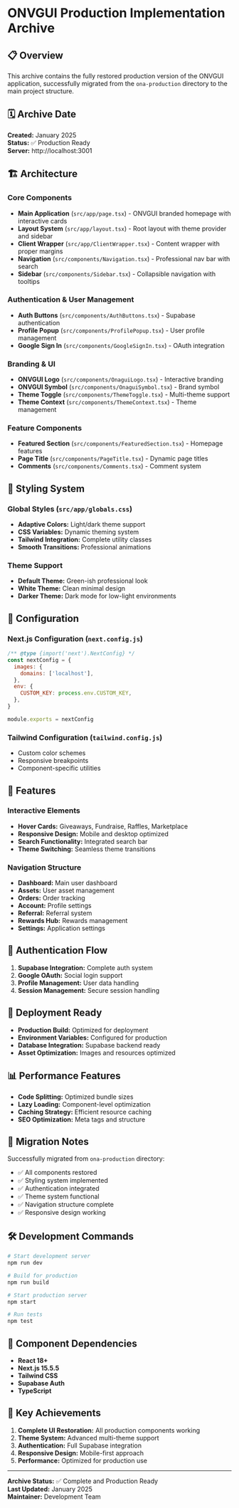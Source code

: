 # ONVGUI Production Implementation Archive

## 📋 Overview
This archive contains the fully restored production version of the ONVGUI application, successfully migrated from the `ona-production` directory to the main project structure.

## 🗓️ Archive Date
**Created:** January 2025  
**Status:** ✅ Production Ready  
**Server:** http://localhost:3001

## 🏗️ Architecture

### Core Components
- **Main Application** (`src/app/page.tsx`) - ONVGUI branded homepage with interactive cards
- **Layout System** (`src/app/layout.tsx`) - Root layout with theme provider and sidebar
- **Client Wrapper** (`src/app/ClientWrapper.tsx`) - Content wrapper with proper margins
- **Navigation** (`src/components/Navigation.tsx`) - Professional nav bar with search
- **Sidebar** (`src/components/Sidebar.tsx`) - Collapsible navigation with tooltips

### Authentication & User Management
- **Auth Buttons** (`src/components/AuthButtons.tsx`) - Supabase authentication
- **Profile Popup** (`src/components/ProfilePopup.tsx`) - User profile management
- **Google Sign In** (`src/components/GoogleSignIn.tsx`) - OAuth integration

### Branding & UI
- **ONVGUI Logo** (`src/components/OnaguiLogo.tsx`) - Interactive branding
- **ONVGUI Symbol** (`src/components/OnaguiSymbol.tsx`) - Brand symbol
- **Theme Toggle** (`src/components/ThemeToggle.tsx`) - Multi-theme support
- **Theme Context** (`src/components/ThemeContext.tsx`) - Theme management

### Feature Components
- **Featured Section** (`src/components/FeaturedSection.tsx`) - Homepage features
- **Page Title** (`src/components/PageTitle.tsx`) - Dynamic page titles
- **Comments** (`src/components/Comments.tsx`) - Comment system

## 🎨 Styling System

### Global Styles (`src/app/globals.css`)
- **Adaptive Colors:** Light/dark theme support
- **CSS Variables:** Dynamic theming system
- **Tailwind Integration:** Complete utility classes
- **Smooth Transitions:** Professional animations

### Theme Support
- **Default Theme:** Green-ish professional look
- **White Theme:** Clean minimal design
- **Darker Theme:** Dark mode for low-light environments

## 🔧 Configuration

### Next.js Configuration (`next.config.js`)
```javascript
/** @type {import('next').NextConfig} */
const nextConfig = {
  images: {
    domains: ['localhost'],
  },
  env: {
    CUSTOM_KEY: process.env.CUSTOM_KEY,
  },
}

module.exports = nextConfig
```

### Tailwind Configuration (`tailwind.config.js`)
- Custom color schemes
- Responsive breakpoints
- Component-specific utilities

## 📱 Features

### Interactive Elements
- **Hover Cards:** Giveaways, Fundraise, Raffles, Marketplace
- **Responsive Design:** Mobile and desktop optimized
- **Search Functionality:** Integrated search bar
- **Theme Switching:** Seamless theme transitions

### Navigation Structure
- **Dashboard:** Main user dashboard
- **Assets:** User asset management
- **Orders:** Order tracking
- **Account:** Profile settings
- **Referral:** Referral system
- **Rewards Hub:** Rewards management
- **Settings:** Application settings

## 🔐 Authentication Flow
1. **Supabase Integration:** Complete auth system
2. **Google OAuth:** Social login support
3. **Profile Management:** User data handling
4. **Session Management:** Secure session handling

## 🚀 Deployment Ready
- **Production Build:** Optimized for deployment
- **Environment Variables:** Configured for production
- **Database Integration:** Supabase backend ready
- **Asset Optimization:** Images and resources optimized

## 📊 Performance Features
- **Code Splitting:** Optimized bundle sizes
- **Lazy Loading:** Component-level optimization
- **Caching Strategy:** Efficient resource caching
- **SEO Optimization:** Meta tags and structure

## 🔄 Migration Notes
Successfully migrated from `ona-production` directory:
- ✅ All components restored
- ✅ Styling system implemented
- ✅ Authentication integrated
- ✅ Theme system functional
- ✅ Navigation structure complete
- ✅ Responsive design working

## 🛠️ Development Commands
```bash
# Start development server
npm run dev

# Build for production
npm run build

# Start production server
npm start

# Run tests
npm test
```

## 📝 Component Dependencies
- **React 18+**
- **Next.js 15.5.5**
- **Tailwind CSS**
- **Supabase Auth**
- **TypeScript**

## 🎯 Key Achievements
1. **Complete UI Restoration:** All production components working
2. **Theme System:** Advanced multi-theme support
3. **Authentication:** Full Supabase integration
4. **Responsive Design:** Mobile-first approach
5. **Performance:** Optimized for production use

---

**Archive Status:** ✅ Complete and Production Ready  
**Last Updated:** January 2025  
**Maintainer:** Development Team
